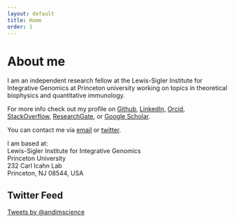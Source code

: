 ```yaml
---
layout: default
title: Home
order: 1
---
```


# About me

I am an independent research fellow at the Lewis-Sigler Institute for Integrative Genomics at Princeton university working on topics in theoretical biophysics and quantitative immunology.

For more info check out my profile on [Github](https://github.com/andim), [LinkedIn](https://www.linkedin.com/pub/andreas-mayer/83/49a/a37), [Orcid](http://orcid.org/0000-0002-6643-7622), [StackOverflow](http://stackoverflow.com/users/3223145/andi), [ResearchGate](https://www.researchgate.net/profile/Andreas_Mayer8), or [Google Scholar](http://scholar.google.de/citations?user=BKGAixAAAAAJ).

You can contact me via [email](mailto:andimscience@gmail.com) or [twitter](http://twitter.com/andimscience).

I am based at:  
Lewis-Sigler Institute for Integrative Genomics  
Princeton University  
232 Carl Icahn Lab  
Princeton, NJ 08544, USA 

## Twitter Feed

<a class="twitter-timeline"
    href="https://twitter.com/andimscience"
    data-screen-name="andimscience"
    data-widget-id="477144629087703040">
Tweets by @andimscience</a>

<script>!function(d,s,id){var js,fjs=d.getElementsByTagName(s)[0],p=/^http:/.test(d.location)?'http':'https';if(!d.getElementById(id)){js=d.createElement(s);js.id=id;js.src=p+"://platform.twitter.com/widgets.js";fjs.parentNode.insertBefore(js,fjs);}}(document,"script","twitter-wjs");</script>
